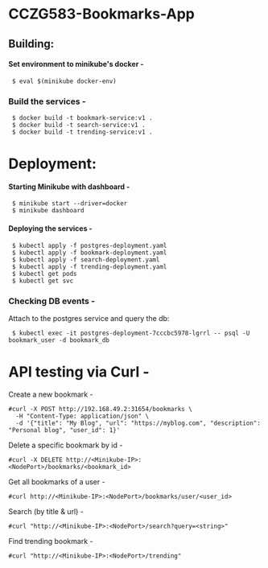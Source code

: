 # CCZG583-Bookmarks-App

## Building:
#### Set environment to minikube's docker -
```
 $ eval $(minikube docker-env)
```

### Build the services -
```
 $ docker build -t bookmark-service:v1 .
 $ docker build -t search-service:v1 .
 $ docker build -t trending-service:v1 .
```

# Deployment:
#### Starting Minikube with dashboard -
```
 $ minikube start --driver=docker
 $ minikube dashboard
```

#### Deploying the services -
```
 $ kubectl apply -f postgres-deployment.yaml
 $ kubectl apply -f bookmark-deployment.yaml
 $ kubectl apply -f search-deployment.yaml
 $ kubectl apply -f trending-deployment.yaml
 $ kubectl get pods
 $ kubectl get svc
```

### Checking DB events - 
Attach to the postgres service and query the db:
```
 $ kubectl exec -it postgres-deployment-7cccbc5978-lgrrl -- psql -U bookmark_user -d bookmark_db 
```

# API testing via Curl -

Create a new bookmark -
```
#curl -X POST http://192.168.49.2:31654/bookmarks \
  -H "Content-Type: application/json" \
  -d '{"title": "My Blog", "url": "https://myblog.com", "description": "Personal blog", "user_id": 1}'
```

Delete a specific bookmark by id -
```
#curl -X DELETE http://<Minikube-IP>:<NodePort>/bookmarks/<bookmark_id>
```

Get all bookmarks of a user -
```
#curl http://<Minikube-IP>:<NodePort>/bookmarks/user/<user_id>
```

Search (by title & url) -
```
#curl "http://<Minikube-IP>:<NodePort>/search?query=<string>"
```

Find trending bookmark -
```
#curl "http://<Minikube-IP>:<NodePort>/trending"
```

